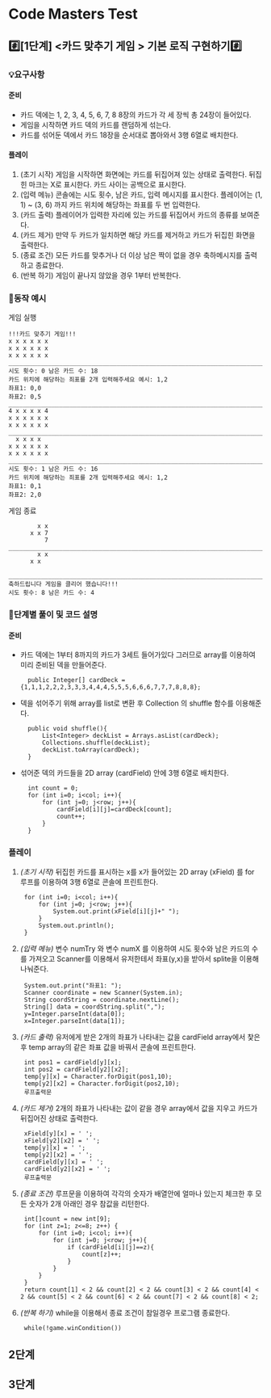 # Code Masters Test
## #️⃣[1단계] <카드 맞추기 게임 > 기본 로직 구현하기#️⃣
### 💡요구사항
#### 준비
- 카드 덱에는 1, 2, 3, 4, 5, 6, 7, 8 8장의 카드가 각 세 장씩 총 24장이 들어있다.
- 게임을 시작하면 카드 덱의 카드를 랜덤하게 섞는다.
- 카드를 섞어둔 덱에서 카드 18장을 순서대로 뽑아와서 3행 6열로 배치한다.
#### 플레이
1. (초기 시작) 게임을 시작하면 화면에는 카드를 뒤집어져 있는 상태로 출력한다. 뒤집힌 마크는 X로 표시한다. 카드 사이는 공백으로 표시한다.
2. (입력 메뉴) 콘솔에는 시도 횟수, 남은 카드, 입력 메시지를 표시한다. 플레이어는 (1, 1) ~ (3, 6) 까지 카드 위치에 해당하는 좌표를 두 번 입력한다.
3. (카드 출력) 플레이어가 입력한 자리에 있는 카드를 뒤집어서 카드의 종류를 보여준다.
4. (카드 제거) 만약 두 카드가 일치하면 해당 카드를 제거하고 카드가 뒤집힌 화면을 출력한다.
5. (종료 조건) 모든 카드를 맞추거나 더 이상 남은 짝이 없을 경우 축하메시지를 출력하고 종료한다.
6. (반복 하기) 게임이 끝나지 않았을 경우 1부터 반복한다.
### 🏃동작 예시
게임 실행

    !!!카드 맞추기 게임!!!
    x x x x x x 
    x x x x x x
    x x x x x x
    ________________________________________________________________________
    시도 횟수: 0 남은 카드 수: 18
    카드 위치에 해당하는 죄표를 2개 입력해주세요 예시: 1,2
    좌표1: 0,0
    좌표2: 0,5
    ________________________________________________________________________
    4 x x x x 4
    x x x x x x
    x x x x x x
    ________________________________________________________________________
      x x x x   
    x x x x x x
    x x x x x x
    ________________________________________________________________________
    시도 횟수: 1 남은 카드 수: 16
    카드 위치에 해당하는 죄표를 2개 입력해주세요 예시: 1,2
    좌표1: 0,1
    좌표2: 2,0

게임 종료

            x x
          x x 7 
              7 
    ________________________________________________________________________
            x x 
          x x   

    ________________________________________________________________________
    축하드립니다 게임을 클리어 했습니다!!!
    시도 횟수: 8 남은 카드 수: 4

### 🔎단계별 풀이 및 코드 설명
#### 준비
- 카드 덱에는 1부터 8까지의 카드가 3세트 들어가있다 그러므로 array를 이용하여 미리 준비된 덱을 만들어준다.


        public Integer[] cardDeck = {1,1,1,2,2,2,3,3,3,4,4,4,5,5,5,6,6,6,7,7,7,8,8,8};

- 덱을 섞어주기 위해 array를 list로 변환 후 Collection 의 shuffle 함수를 이용해준다.


        public void shuffle(){
            List<Integer> deckList = Arrays.asList(cardDeck);
            Collections.shuffle(deckList);
            deckList.toArray(cardDeck);
        }

- 섞어준 덱의 카드들을 2D array (cardField) 안에 3행 6열로 배치한다.


        int count = 0;
        for (int i=0; i<col; i++){
            for (int j=0; j<row; j++){
                cardField[i][j]=cardDeck[count];
                count++;
            }
        }

### 플레이
1. *(초기 시작)* 뒤집힌 카드를 표시하는 x를 x가 들어있는 2D array (xField) 를 for 루프를 이용하여 3행 6열로 콘솔에 프린트한다.


        for (int i=0; i<col; i++){
            for (int j=0; j<row; j++){
                System.out.print(xField[i][j]+" ");
            }
            System.out.println();
        }

2. *(입력 메뉴)* 변수 numTry 와 변수 numX 를 이용하여 시도 횟수와 남은 카드의 수를 가져오고 Scanner를 이용해서 유저한테서 좌표(y,x)을 받아서 splite을 이용해 나눠준다.


        System.out.print("좌표1: ");
        Scanner coordinate = new Scanner(System.in);
        String coordString = coordinate.nextLine();
        String[] data = coordString.split(",");
        y=Integer.parseInt(data[0]);
        x=Integer.parseInt(data[1]);

3. *(카드 출력)* 유저에게 받은 2개의 좌표가 나타내는 값을 cardField array에서 찿은후 temp array의 같은 좌표 값을 바꿔서 콘솔에 프린트한다.


        int pos1 = cardField[y][x];
        int pos2 = cardField[y2][x2];
        temp[y][x] = Character.forDigit(pos1,10);
        temp[y2][x2] = Character.forDigit(pos2,10);
        루프출력문

4. *(카드 제거)* 2개의 좌표가 나타내는 값이 같을 경우 array에서 값을 지우고 카드가 뒤집어진 상태로 출력한다.


        xField[y][x] = ' ';
        xField[y2][x2] = ' ';
        temp[y][x] = ' ';
        temp[y2][x2] = ' ';        
        cardField[y][x] = ' ';
        cardField[y2][x2] = ' ';
        루프출력문

5. *(종료 조건)* 루프문을 이용하여 각각의 숫자가 배열안에 얼마나 있는지 체크한 후 모든 숫자가 2개 아래인 경우 참값을 리턴한다.


        int[]count = new int[9];
        for (int z=1; z<=8; z++) {
            for (int i=0; i<col; i++){
                for (int j=0; j<row; j++){
                    if (cardField[i][j]==z){
                        count[z]++;
                    }
                }
            }
        }
        return count[1] < 2 && count[2] < 2 && count[3] < 2 && count[4] < 2 && count[5] < 2 && count[6] < 2 && count[7] < 2 && count[8] < 2;

6. *(반복 하기)* while을 이용해서 종료 조건이 참일경우 프로그램 종료한다.


        while(!game.winCondition())
## 2단계
    
## 3단계

